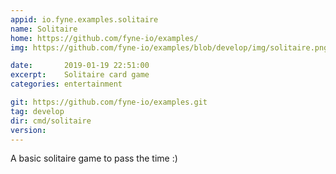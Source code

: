 ```yaml
---
appid: io.fyne.examples.solitaire
name: Solitaire
home: https://github.com/fyne-io/examples/
img: https://github.com/fyne-io/examples/blob/develop/img/solitaire.png?raw=true

date:       2019-01-19 22:51:00
excerpt:    Solitaire card game
categories: entertainment

git: https://github.com/fyne-io/examples.git
tag: develop
dir: cmd/solitaire
version: 
---
```


A basic solitaire game to pass the time :)

